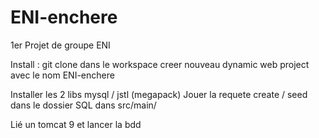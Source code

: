 # ENI-enchere
1er Projet de groupe ENI 

Install :
git clone dans le workspace
creer nouveau dynamic web project avec le nom ENI-enchere

Installer les 2 libs mysql / jstl (megapack)
Jouer la requete create / seed dans le dossier SQL dans src/main/

Lié un tomcat 9 et lancer la bdd
